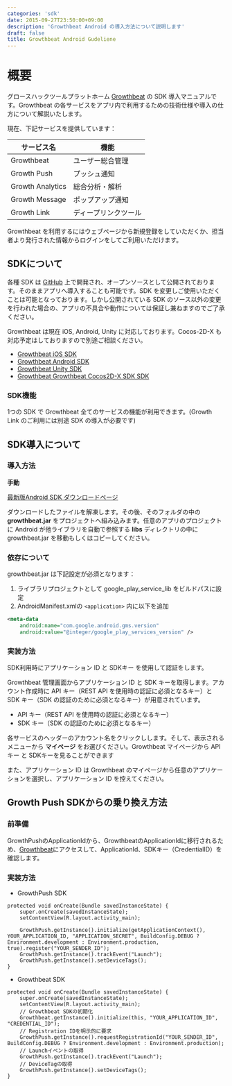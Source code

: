 ```yaml
---
categories: 'sdk'
date: 2015-09-27T23:50:00+09:00
description: 'Growthbeat Android の導入方法について説明します'
draft: false
title: Growthbeat Android Gudeliene
---
```


# 概要

グロースハックツールプラットホーム [Growthbeat](https://growthbeat.com/) の SDK 導入マニュアルです。Growthbeat の各サービスをアプリ内で利用するための技術仕様や導入の仕方について解説いたします。

現在、下記サービスを提供しています：

|サービス名|機能|
|---------|---|
|Growthbeat|ユーザー総合管理|
|Growth Push|プッシュ通知|
|Growth Analytics|総合分析・解析|
|Growth Message|ポップアップ通知|
|Growth Link|ディープリンクツール|

Growthbeat を利用するにはウェブページから新規登録をしていただくか、担当者より発行された情報からログインをしてご利用いただけます。

## SDKについて

各種 SDK は [GitHub](https://github.com/SIROK) 上で開発され、オープンソースとして公開されております。そのままアプリへ導入することも可能です。SDK を変更しご使用いただくことは可能となっております。しかし公開されている SDK のソース以外の変更を行われた場合の、アプリの不具合や動作については保証し兼ねますのでご了承ください。

Growthbeat は現在 iOS, Android, Unity に対応しております。Cocos-2D-X も対応予定はしておりますので別途ご相談ください。

* [Growthbeat iOS SDK](https://github.com/SIROK/growthbeat-ios)
* [Growthbeat Android SDK](https://github.com/SIROK/growthbeat-android)
* [Growthbeat Unity SDK](https://github.com/SIROK/growthbeat-unity)
* [Growthbeat Growthbeat Cocos2D-X SDK SDK](https://github.com/SIROK/growthbeat-cocos2dx)

### SDK機能

1つの SDK で Growthbeat 全てのサービスの機能が利用できます。(Growth Link のご利用には別途 SDK の導入が必要です)

## SDK導入について

### 導入方法

**手動**

[最新版Android SDK ダウンロードページ](https://github.com/SIROK/growthbeat-android/archive/latest.zip)

ダウンロードしたファイルを解凍します。その後、そのフォルダの中の **growthbeat.jar** をプロジェクトへ組み込みます。任意のアプリのプロジェクトに Android が他ライブラリを自動で参照する **libs** ディレクトリの中に growthbeat.jar を移動もしくはコピーしてください。

### 依存について

growthbeat.jar は下記設定が必須となります：

1. ライブラリプロジェクトとして google_play_service_lib をビルドパスに設定
1. AndroidManifest.xmlの `<application>` 内に以下を追加

```xml
<meta-data
    android:name="com.google.android.gms.version"
    android:value="@integer/google_play_services_version" />
```

### 実装方法

SDK利用時にアプリケーション ID と SDKキー を使用して認証をします。

Growthbeat 管理画面からアプリケーション ID と SDK キーを取得します。アカウント作成時に API キー（REST API を使用時の認証に必須となるキー）と SDK キー（SDK の認証のために必須となるキー）が用意されています。

* API キー（REST API を使用時の認証に必須となるキー）
* SDK キー（SDK の認証のために必須となるキー）

各サービスのヘッダーのアカウント名をクリックしします。そして、表示されるメニューから **マイページ** をお選びください。Growthbeat マイページから API キー と SDKキーを見ることができます

また、アプリケーション ID は Growthbeat のマイページから任意のアプリケーションを選択し、アプリケーション ID を控えてください。

## Growth Push SDKからの乗り換え方法

### 前準備
GrowthPushのApplicationIdから、GrowthbeatのApplicationIdに移行されるた
め、[Growthbeat](https://growthbeat.com/)にアクセスして、ApplicationId、SDKキー（CredentialID）を確認します。

### 実装方法

- GrowthPush SDK

```
protected void onCreate(Bundle savedInstanceState) {
	super.onCreate(savedInstanceState);
	setContentView(R.layout.activity_main);

	GrowthPush.getInstance().initialize(getApplicationContext(), YOUR_APPLICATION_ID, "APPLICATION_SECRET", BuildConfig.DEBUG ? Environment.development : Environment.production, true).register("YOUR_SENDER_ID");
	GrowthPush.getInstance().trackEvent("Launch");
	GrowthPush.getInstance().setDeviceTags();
}
```

- Growthbeat SDK

```
protected void onCreate(Bundle savedInstanceState) {
	super.onCreate(savedInstanceState);
	setContentView(R.layout.activity_main);
	// Growthbeat SDKの初期化
	Growthbeat.getInstance().initialize(this, "YOUR_APPLICATION_ID", "CREDENTIAL_ID");
	// Registration IDを明示的に要求
	GrowthPush.getInstance().requestRegistrationId("YOUR_SENDER_ID", BuildConfig.DEBUG ? Environment.development : Environment.production);
	// Launchイベントの取得
	GrowthPush.getInstance().trackEvent("Launch");
	// DeviceTagの取得
	GrowthPush.getInstance().setDeviceTags();
}
```
